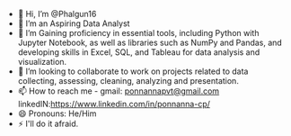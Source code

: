 - 👋 Hi, I’m @Phalgun16
- 👀 I’m an Aspiring Data Analyst
- 🌱 I’m Gaining proficiency in essential tools, including Python with Jupyter Notebook, as well as libraries such as NumPy and Pandas, and developing skills in Excel, SQL, and Tableau for data analysis and visualization.
- 💞️ I’m looking to collaborate to work on projects related to data collecting, assessing, cleaning, analyzing and presentation.
- 📫 How to reach me - gmail: ponnannapvt@gmail.com linkedIN:https://www.linkedin.com/in/ponnanna-cp/
- 😄 Pronouns: He/Him
- ⚡ I'll do it afraid.

<!---
Phalgun16/Phalgun16 is a ✨ special ✨ repository because its `README.md` (this file) appears on your GitHub profile.
You can click the Preview link to take a look at your changes.
--->
